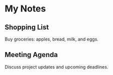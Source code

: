 <!DOCTYPE html>
<html lang="en">
<head>
    <meta charset="UTF-8">
    <meta name="viewport" content="width=device-width, initial-scale=1.0">
    <title>My Notes</title>
</head>
<body>
    <h1>My Notes</h1>
    <div class="note">
        <h2>Shopping List</h2>
        <p>Buy groceries: apples, bread, milk, and eggs.</p>
    </div>
    <div class="note">
        <h2>Meeting Agenda</h2>
        <p>Discuss project updates and upcoming deadlines.</p>
    </div>
    <!-- Add more notes here as needed -->
</body>
</html>
